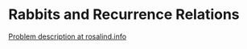 # Rabbits and Recurrence Relations

[Problem description at rosalind.info](http://rosalind.info/problems/fib/)
